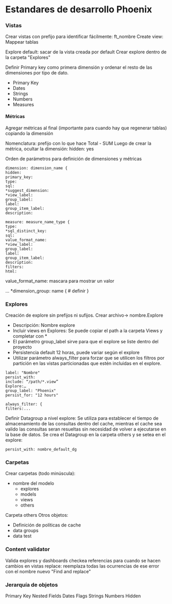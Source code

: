 # Estandares de desarrollo Phoenix


### Vistas

  Crear vistas con prefijo para identificar fácilmente:
  ft_nombre
  Create view: Mappear tablas

  Explore default: sacar de la vista creada por default
  Crear explore dentro de la carpeta "Explores"

  Definir Primary key como primera dimensión y ordenar el resto de las dimensiones por tipo de dato.

  - Primary Key
  - Dates
  - Strings
  - Numbers
  - Measures


#### Métricas

  Agregar métricas al final (importante para cuando hay que regenerar tablas) copiando la dimensión

  Nomenclatura: prefijo con lo que hace
  Total - SUM
  Luego de crear la métrica, ocultar la dimensión:
  hidden: yes


  Orden de parámetros para definición de dimensiones y métricas

  ```
  dimension: dimension_name {
  hidden:
  primary_key:
  type:
  sql:
  *suggest_dimension:
  *view_label:
  group_label:
  label:
  group_item_label:
  description:
  ```

  ```
  measure: measure_name_type {
  type:
  *sql_distinct_key:
  sql:
  value_format_name:
  *view_label:
  group_label:
  label:
  group_item_label:
  description:
  filters:
  html:
  ```

  value_format_name: mascara para mostrar un valor

  ...
  *dimension_group: name {
    # definir
  }

### Explores

  Creación de explore sin prefijos ni sufijos.
  Crear archivo-> nombre.Explore

  - Descripción: Nombre explore
  - Incluir views en Explores: Se puede copiar el path a la carpeta Views y completar con *
  - El parámetro group_label sirve para que el explore se liste dentro del proyecto
  - Persistencia default 12 horas, puede variar según el explore
  - Utilizar parámetro always_filter para forzar que se utilicen los filtros por partición en las vistas particionadas que estén incluidas en el explore.

  ```
  label: "Nombre"
  persist_with:
  include: “/path/*.view”
  Explore:…
  group_label: "Phoenix"
  persist_for: "12 hours"

  always_filter: {
  filters:...
  ```

  Definir Datagroup a nivel explore: Se utiliza para establecer el tiempo de almacenamiento de las consultas dentro del cache, mientras el cache sea valido las consultas seran resueltas sin necesidad de volver a ejecutarse en la base de datos. Se crea el Datagroup en la carpeta others y se setea en el explore:

  ```
  persist_with: nombre_default_dg
  ```

### Carpetas

  Crear carpetas (todo minúscula):
  - nombre del modelo
    - explores
    - models
    - views
    - others

  Carpeta others
  Otros objetos:
  - Definición de políticas de cache
  - data groups
  - data test


### Content validator

  Valida explores y dashboards
  checkea referencias para cuando se hacen cambios en vistas
  replace: reemplaza todas las ocurrencias de ese error con el nombre nuevo
  "Find and replace"


### Jerarquía de objetos
  Primary Key
  Nested Fields
  Dates
  Flags
  Strings
  Numbers
  Hidden
